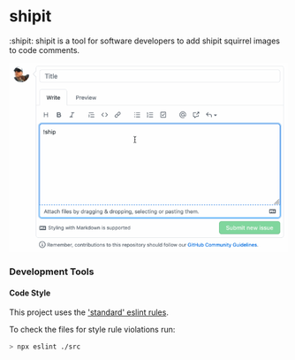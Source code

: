 shipit
======

:shipit: shipit is a tool for software developers to add shipit squirrel images
to code comments.

![DEMO](shipit-demo.gif)

### Development Tools

#### Code Style

This project uses the ['standard' eslint rules](https://github.com/standard/eslint-config-standard).

To check the files for style rule violations run:

```sh
> npx eslint ./src
```
